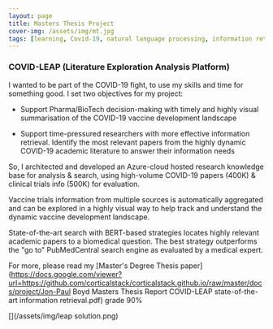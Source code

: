 ```yaml
---
layout: page
title: Masters Thesis Project
cover-img: /assets/img/mt.jpg
tags: [learning, Covid-19, natural language processing, information retreival, machine learning, BERT, transformers, neural networks, data engineering]
---
```

### COVID-LEAP (Literature Exploration Analysis Platform)
I wanted to be part of the COVID-19 fight, to use my skills and time for something good. I set two objectives for my project:

* Support Pharma/BioTech decision-making with timely and highly visual summarisation of the COVID-19 vaccine development landscape

* Support time-pressured researchers with more effective information retrieval. Identify the most relevant papers from the highly dynamic COVID-19 academic literature to answer their information needs


So, I architected and developed an Azure-cloud hosted research knowledge base for analysis & search, using high-volume COVID-19 papers (400K) & clinical trials info (500K) for evaluation. 

Vaccine trials information from multiple sources is automatically aggregated and can be explored in a highly visual way to help track and understand the dynamic vaccine development landscape.

State-of-the-art search with BERT-based strategies locates highly relevant academic papers to a biomedical question. The best strategy outperforms the "go to" PubMedCentral search engine as evaluated by a medical expert.

For more, please read my [Master's Degree Thesis paper](https://docs.google.com/viewer?url=https://github.com/corticalstack/corticalstack.github.io/raw/master/docs/project/Jon-Paul Boyd Masters Thesis Report COVID-LEAP state-of-the-art information retrieval.pdf) grade 90%

[](/assets/img/leap solution.png)